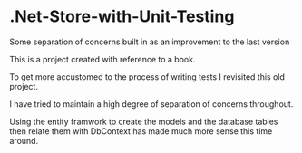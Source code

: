 # .Net-Store-with-Unit-Testing
Some separation of concerns built in as an improvement to the last version

This is a project created with reference to a book.

To get more accustomed to the process of writing tests I revisited this old project.

I have tried to maintain a high degree of separation of concerns throughout.

Using the entity framwork to create the models and the database tables then relate them with DbContext has made much more sense this time around.
